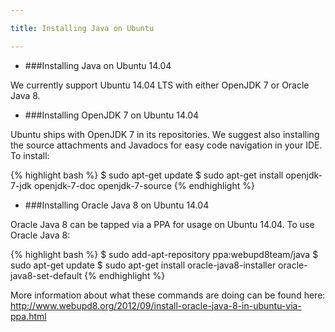 ```yaml
---

title: Installing Java on Ubuntu 

---
```


* ###Installing Java on Ubuntu 14.04

We currently support Ubuntu 14.04 LTS with either OpenJDK 7 or Oracle Java 8.


* ###Installing OpenJDK 7 on Ubuntu 14.04


Ubuntu ships with OpenJDK 7 in its repositories. We suggest also installing the source attachments and Javadocs for easy code navigation in your IDE. To install:

{% highlight bash %}
$ sudo apt-get update
$ sudo apt-get install openjdk-7-jdk openjdk-7-doc openjdk-7-source
{% endhighlight %}


* ###Installing Oracle Java 8 on Ubuntu 14.04


Oracle Java 8 can be tapped via a PPA for usage on Ubuntu 14.04. To use Oracle Java 8:

{% highlight bash %}
$ sudo add-apt-repository ppa:webupd8team/java
$ sudo apt-get update
$ sudo apt-get install oracle-java8-installer oracle-java8-set-default
{% endhighlight %}

More information about what these commands are doing can be found here: <http://www.webupd8.org/2012/09/install-oracle-java-8-in-ubuntu-via-ppa.html>

